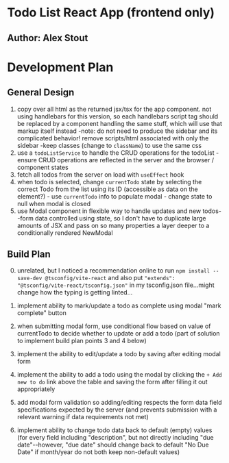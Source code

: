 # Todo List React App (frontend only)

## Author: Alex Stout

# Development Plan

## General Design

1. copy over all html as the returned jsx/tsx for the app component. not using handlebars for this version, so each handlebars script tag should be replaced by a component handling the same stuff, which will use that markup itself instead
  -note: do not need to produce the sidebar and its complicated behavior! remove scripts/html associated with only the sidebar
  -keep classes (change to `className`) to use the same css
2. use a `todoListService` to handle the CRUD operations for the todoList
  -ensure CRUD operations are reflected in the server and the browser / component states
3. fetch all todos from the server on load with `useEffect` hook
4. when todo is selected, change `currentTodo` state by selecting the correct Todo from the list using its ID (accessible as data on the element?) - use `currentTodo` info to populate modal - change state to null when modal is closed
5. use Modal component in flexible way to handle updates and new todos--form data controlled using state, so I don't have to duplicate large amounts of JSX and pass on so many properties a layer deeper to a conditionally rendered NewModal

## Build Plan

0. unrelated, but I noticed a recommendation online to run `npm install --save-dev @tsconfig/vite-react` and also put `"extends": "@tsconfig/vite-react/tsconfig.json"` in my tsconfig.json file...might change how the typing is getting linted...

1. implement ability to mark/update a todo as complete using modal "mark complete" button

2. when submitting modal form, use conditional flow based on value of currentTodo to decide whether to update or add a todo (part of solution to implement build plan points 3 and 4 below)

3. implement the ability to edit/update a todo by saving after editing modal form

4. implement the ability to add a todo using the modal by clicking the `+ Add new to do` link above the table and saving the form after filling it out appropriately

5. add modal form validation so adding/editing respects the form data field specifications expected by the server (and prevents submission with a relevant warning if data requirements not met)

6. implement ability to change todo data back to default (empty) values (for every field including "description", but not directly including "due date"--however, "due date" should change back to default "No Due Date" if month/year do not both keep non-default values)
